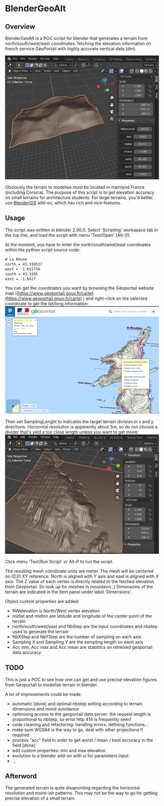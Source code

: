 # BlenderGeoAlt

## Overview
BlenderGeoAlt is a POC script for blender that generates a terrain from north/south/west/east coordinates, fetching the elevation information on french service GéoPortail with highly accurate vertical data (dm).

![La Rhune](BlenderGeoAlt.png  "La Rhune, Pays basque")

Obviously the terrain to modelise must be located in mainland France (including Corsica).
The purpose of this script is to get elevation accuracy on small terrains for architecture students. For large terrains, you'd better use [BlenderGIS](https://github.com/domlysz/BlenderGIS) add-on, which has rich and nice features.


## Usage

The script was written in blender 2.90.0.
Select 'Scripting' workspace tab in the top line, and load the script with menu 'Text/Open' (Alt-O).

At the moment, you have to enter the north/south/west/east coordinates within the python script source code:

	# La Rhune
	north = 43.319527
	west = -1.652756
	south = 43.3195
	east = -1.6527

You can get the coordinates you want by browsing the Géoportail website map ([https://www.geoportail.gouv.fr/carte](https://www.geoportail.gouv.fr/carte) ) and right-click on the selected coordinate to get the lat/long information:
![Geoportail](geoportail.png  "Geoportail")	


Then set SamplingLenght to indicates the target terrain division in x and y directions. Horizontal resolution is apparently about 5m, so do not choose a divider that's yeld a too close length unless you want to get moiré:
![Moiré due to horizontal oversampling](moire.png  "Moiré due to horizontale oversampling")

Click menu 'Text/Run Script' or Alt-P to run the script.

The resulting mesh coordinate units are meter. The mesh will be centered on (0,0) XY reference.
North is aligned with Y axis and east is aligned with X axis.
The Z value of each vertex is directly related to the fetched elevation from Géoportail. So look up for meshes in mountains ;)
Dimensions of the terrain are indicated in the Item panel under label 'Dimensions'.

Object custom properties are added:
- NWelevation is North/West vertex elevation
- midlat and midlon are latitude and longitude of the center point of the terrain
- north/south/west/east and NbStep are the input coordinates and nbstep used to generate the terrain
- NbXStep and NbYStep are the number of sampling on each axis
- Sampling X and Sampling Y are the sempling length on each axis
- Acc min, Acc max and Acc mean are statistics on retreived geoportail data accuracy

## TODO
This is just a POC to see how one can get and use precise elevation figures from Géoportail to modelise terrain in blender.

A lot of improvements could be made:
- automatic [done] and optimal nbstep setting according to terrain dimensions and moiré avoidance
- optimising access to the geoportail data server: the request length is proportional to nbstep, so error http 414 is frequently seen!
- code cleaning and refactoring: handling errors, defining functions...
- make sure WGS84 is the way to go, deal with other projections if required
- process "acc" field in order to get worst / mean / best accuracy in the field [done]
- add custom properties: min and max elevation
- evolution to a blender add-on with ui for parameters input
- ...

## Afterword
The generated terrain is quite disapointing regarding the horizontal resolution and moiré-ish patterns.
This may not be the way to go for getting precise elevation of a small terrain.